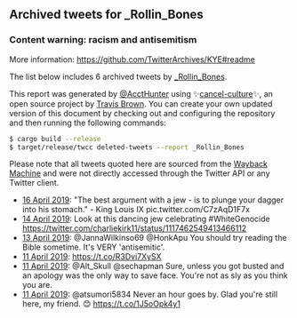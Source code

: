 ## Archived tweets for \_Rollin_Bones
### Content warning: racism and antisemitism
More information: https://github.com/TwitterArchives/KYE#readme

The list below includes 6 archived tweets by
[\_Rollin_Bones](https://twitter.com/_Rollin_Bones).




This report was generated by [@AcctHunter](https://twitter.com/accthunter) using ✨[cancel-culture](https://github.com/travisbrown/cancel-culture)✨,
an open source project by [Travis Brown](https://twitter.com/travisbrown). You can create your own
updated version of this document by checking out and configuring the repository and then running
the following commands:

```bash
$ cargo build --release
$ target/release/twcc deleted-tweets --report _Rollin_Bones
```

Please note that all tweets quoted here are sourced from the
[Wayback Machine](https://web.archive.org) and were not directly accessed through the Twitter API or
any Twitter client.



* [16 April 2019](https://web.archive.org/web/20190422065627/https://twitter.com/_Rollin_Bones/status/1117956619571167239): "The best argument with a jew - is to plunge your dagger into his stomach."  - King Louis IX pic.twitter.com/C7zAqD1F7x
* [14 April 2019](https://web.archive.org/web/20190414232851/https://twitter.com/_Rollin_Bones/status/1117570412936822789): Look at this dancing jew celebrating  #WhiteGenocide  https://twitter.com/charliekirk11/status/1117462549413466112
* [13 April 2019](https://web.archive.org/web/20190413011126/https://twitter.com/_Rollin_Bones/status/1116871482938777600): @JannaWilkinso69 @HonkApu You should try reading the Bible sometime. It's VERY 'antisemitic'.
* [11 April 2019](https://web.archive.org/web/20190411134633/https://twitter.com/_Rollin_Bones/status/1116336738539057152): https://t.co/R3Dvi7XySX
* [11 April 2019](https://web.archive.org/web/20190411093017/https://twitter.com/_Rollin_Bones/status/1116272246933180416): @Alt_SkulI @sechapman Sure, unless you got busted and an apology was the only way to save face. You're not as sly as you think you are.
* [11 April 2019](https://web.archive.org/web/20190411045459/https://twitter.com/_Rollin_Bones/status/1116202965402963969): @atsumori5834 Never an hour goes by.   Glad you're still here, my friend. 😊 https://t.co/1J5oOpk4y1
